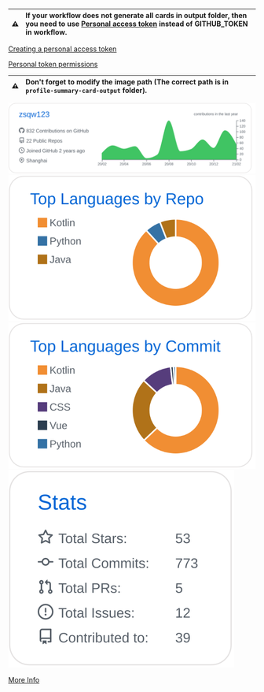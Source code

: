 | :warning: | If your workflow does not generate all cards in output folder, then you need to use [Personal access token](https://docs.github.com/en/actions/configuring-and-managing-workflows/creating-and-storing-encrypted-secrets) instead of GITHUB_TOKEN in workflow. |
| :-------: | :------------------------------------------------------------------------------------------------------------------------------------------------------------------------------------------------------------------------------------------------ |

[Creating a personal access token
](https://docs.github.com/en/github/authenticating-to-github/creating-a-personal-access-token)

[Personal token permissions](https://github.com/vn7n24fzkq/github-profile-summary-cards/wiki/Personal-access-token-permissions)

| :warning: | Don't forget to modify the image path (The correct path is in `profile-summary-card-output` folder). |
| :-------: | :-------------------------------------------------------------------------------------------------------- |

![](./profile-summary-card-output/github/0-profile-details.svg)
![](./profile-summary-card-output/github/1-repos-per-language.svg)
![](./profile-summary-card-output/github/2-most-commit-language.svg)
![](./profile-summary-card-output/github/3-stats.svg)

[More Info](https://github.com/vn7n24fzkq/github-profile-summary-cards)
